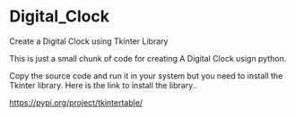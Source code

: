 # Digital_Clock
Create a Digital Clock using Tkinter Library

This is just a small chunk of code for creating A Digital Clock usign python.

Copy the source code and run it in your system but you need to install the Tkinter library.
Here is the link to install the library..

https://pypi.org/project/tkintertable/
